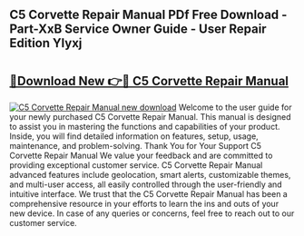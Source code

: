 ## C5 Corvette Repair Manual PDf Free Download - Part-XxB Service Owner Guide - User Repair Edition Ylyxj

# <h2><a href="http://bc43686.oget.top/?id=C5+Corvette+Repair+Manual">🔗Download New 👉🔴 C5 Corvette Repair Manual</a></h2>

[![C5 Corvette Repair Manual new download](https://i.imgur.com/5g1atiW.png)](http://bc43686.oget.top/?id=C5+Corvette+Repair+Manual)
Welcome to the user guide for your newly purchased C5 Corvette Repair Manual. This manual is designed to assist you in mastering the functions and capabilities of your product. Inside, you will find detailed information on features, setup, usage, maintenance, and problem-solving. Thank You for Your Support C5 Corvette Repair Manual We value your feedback and are committed to providing exceptional customer service. C5 Corvette Repair Manual advanced features include geolocation, smart alerts, customizable themes, and multi-user access, all easily controlled through the user-friendly and intuitive interface. We trust that the C5 Corvette Repair Manual has been a comprehensive resource in your efforts to learn the ins and outs of your new device. In case of any queries or concerns, feel free to reach out to our customer service.
